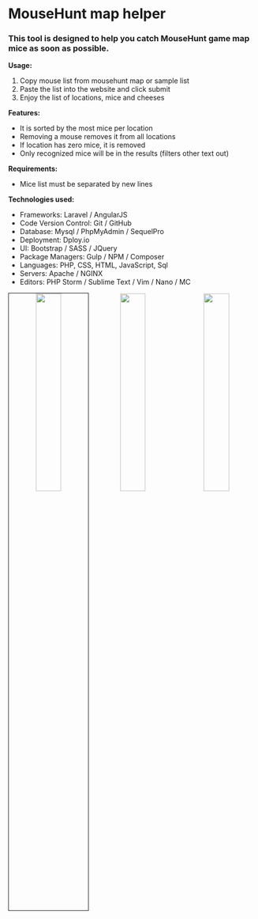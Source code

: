 # MouseHunt map helper

### This tool is designed to help you catch MouseHunt game map mice as soon as possible.

**Usage:**<br/>

1. Copy mouse list from mousehunt map or sample list<br/>
2. Paste the list into the website and click submit<br/>
3. Enjoy the list of locations, mice and cheeses<br/>


**Features:**
* It is sorted by the most mice per location
* Removing a mouse removes it from all locations
* If location has zero mice, it is removed
* Only recognized mice will be in the results (filters other text out)

 
**Requirements:**
* Mice list must be separated by new lines

 
**Technologies used:**
* Frameworks: Laravel / AngularJS
* Code Version Control: Git / GitHub
* Database: Mysql / PhpMyAdmin / SequelPro
* Deployment: Dploy.io
* UI: Bootstrap / SASS / JQuery
* Package Managers: Gulp / NPM / Composer
* Languages: PHP, CSS, HTML, JavaScript, Sql
* Servers: Apache / NGINX
* Editors: PHP Storm / Sublime Text / Vim / Nano / MC


<kbd align="center"><img src="https://cloud.githubusercontent.com/assets/8228441/24878385/2e99dcc8-1df0-11e7-98f1-4c15297fe053.PNG" width="32%" border="1">
<img src="https://cloud.githubusercontent.com/assets/8228441/24878383/2e98eb6a-1df0-11e7-9003-00f34fa4e7ce.PNG" width="32%">
<img src="https://cloud.githubusercontent.com/assets/8228441/24878384/2e98cd4c-1df0-11e7-80cd-10ce6f482065.PNG" width="32%">
</kbd>
